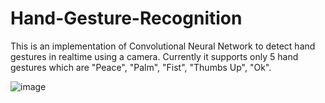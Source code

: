 # Hand-Gesture-Recognition
 This is an implementation of Convolutional Neural Network to detect hand gestures in realtime using a camera. Currently it supports only 5 hand gestures which are "Peace", "Palm", "Fist", "Thumbs Up", "Ok".
 
 ![image](https://user-images.githubusercontent.com/23523564/126706092-d5762fa6-8fb8-4999-b26a-7d33ca823749.png)

